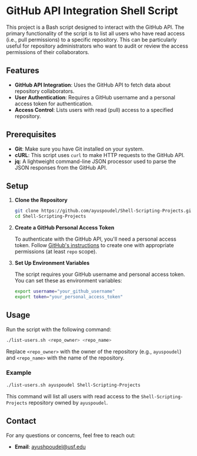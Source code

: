 # GitHub API Integration Shell Script

This project is a Bash script designed to interact with the GitHub API. The primary functionality of the script is to list all users who have read access (i.e., pull permissions) to a specific repository. This can be particularly useful for repository administrators who want to audit or review the access permissions of their collaborators.

## Features

- **GitHub API Integration**: Uses the GitHub API to fetch data about repository collaborators.
- **User Authentication**: Requires a GitHub username and a personal access token for authentication.
- **Access Control**: Lists users with read (pull) access to a specified repository.

## Prerequisites

- **Git**: Make sure you have Git installed on your system.
- **cURL**: This script uses `curl` to make HTTP requests to the GitHub API.
- **jq**: A lightweight command-line JSON processor used to parse the JSON responses from the GitHub API.

## Setup

1. **Clone the Repository**
    ```bash
    git clone https://github.com/ayuspoudel/Shell-Scripting-Projects.git
    cd Shell-Scripting-Projects
    ```

2. **Create a GitHub Personal Access Token**

   To authenticate with the GitHub API, you'll need a personal access token. Follow [GitHub's instructions](https://docs.github.com/en/enterprise-server@3.4/authentication/keeping-your-account-and-data-secure/creating-a-personal-access-token) to create one with appropriate permissions (at least `repo` scope).

3. **Set Up Environment Variables**

   The script requires your GitHub username and personal access token. You can set these as environment variables:

    ```bash
    export username="your_github_username"
    export token="your_personal_access_token"
    ```

## Usage

Run the script with the following command:

```bash
./list-users.sh <repo_owner> <repo_name>
```

Replace `<repo_owner>` with the owner of the repository (e.g., `ayuspoudel`) and `<repo_name>` with the name of the repository.

### Example

```bash
./list-users.sh ayuspoudel Shell-Scripting-Projects
```

This command will list all users with read access to the `Shell-Scripting-Projects` repository owned by `ayuspoudel`.

## Contact

For any questions or concerns, feel free to reach out:

- **Email**: [ayushpoudel@usf.edu](mailto:ayushpoudel@usf.edu)
